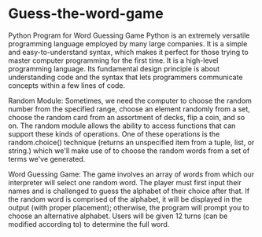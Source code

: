# Guess-the-word-game
Python Program for Word Guessing Game
Python is an extremely versatile programming language employed by many large companies. It is a simple and easy-to-understand syntax, which makes it perfect for those trying to master computer programming for the first time. It is a high-level programming language. Its fundamental design principle is about understanding code and the syntax that lets programmers communicate concepts within a few lines of code.

Random Module:
Sometimes, we need the computer to choose the random number from the specified range, choose an element randomly from a set, choose the random card from an assortment of decks, flip a coin, and so on. The random module allows the ability to access functions that can support these kinds of operations. One of these operations is the random.choice() technique (returns an unspecified item from a tuple, list, or string.) which we'll make use of to choose the random words from a set of terms we've generated.

Word Guessing Game:
The game involves an array of words from which our interpreter will select one random word. The player must first input their names and is challenged to guess the alphabet of their choice after that. If the random word is comprised of the alphabet, it will be displayed in the output (with proper placement); otherwise, the program will prompt you to choose an alternative alphabet. Users will be given 12 turns (can be modified according to) to determine the full word.
